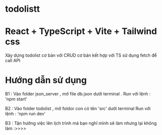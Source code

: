 # todolistt

# React + TypeScript + Vite + Tailwind css

Xây dựng todolist cơ bản với CRUD cơ bản kết hợp với TS sử dụng fetch để call API

# Hướng dẫn sử dụng

B1 : Vào folder json_server , mở file db.json dưới terminal .
Run với lệnh : 'npm start'

B2 : Vào folder todolist , mở foldor con có tên 'src' dưới terminal
Run với lệnh : 'npm run dev'

B3 : Tận hưởng việc lên lịch trình mà bạn nghĩ mình sẽ làm nhưng lại không làm :>>>>
